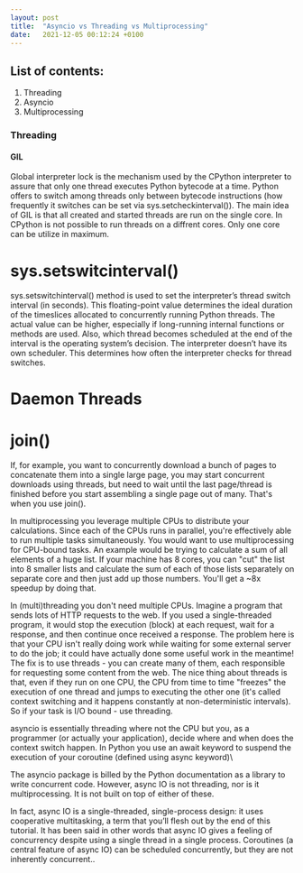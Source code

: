 ```yaml
---
layout: post
title:  "Asyncio vs Threading vs Multiprocessing"
date:   2021-12-05 00:12:24 +0100
---
```


## List of contents:
1. Threading
2. Asyncio
3. Multiprocessing

### Threading
#### GIL
Global interpreter lock is the mechanism used by the CPython interpreter to assure that only one thread executes Python bytecode at a time. Python offers to switch among threads only between bytecode instructions (how frequently it switches can be set via sys.setcheckinterval()).
The main idea of GIL is that all created and started threads are run on the single core. In CPython is not possible to run threads on a diffrent cores. Only one core can be utilize in maximum.

# sys.setswitcinterval()
sys.setswitchinterval() method is used to set the interpreter’s thread switch interval (in seconds). This floating-point value determines the ideal duration of the timeslices allocated to concurrently running Python threads. The actual value can be higher, especially if long-running internal functions or methods are used. Also, which thread becomes scheduled at the end of the interval is the operating system’s decision. The interpreter doesn’t have its own scheduler. This determines how often the interpreter checks for thread switches.

# Daemon Threads

# join()
If, for example, you want to concurrently download a bunch of pages to concatenate them into a single large page, you may start concurrent downloads using threads, but need to wait until the last page/thread is finished before you start assembling a single page out of many. That's when you use join().

In multiprocessing you leverage multiple CPUs to distribute your calculations. Since each of the CPUs runs in parallel, you're effectively able to run multiple tasks simultaneously. You would want to use multiprocessing for CPU-bound tasks. An example would be trying to calculate a sum of all elements of a huge list. If your machine has 8 cores, you can "cut" the list into 8 smaller lists and calculate the sum of each of those lists separately on separate core and then just add up those numbers. You'll get a ~8x speedup by doing that.

In (multi)threading you don't need multiple CPUs. Imagine a program that sends lots of HTTP requests to the web. If you used a single-threaded program, it would stop the execution (block) at each request, wait for a response, and then continue once received a response. The problem here is that your CPU isn't really doing work while waiting for some external server to do the job; it could have actually done some useful work in the meantime! The fix is to use threads - you can create many of them, each responsible for requesting some content from the web. The nice thing about threads is that, even if they run on one CPU, the CPU from time to time "freezes" the execution of one thread and jumps to executing the other one (it's called context switching and it happens constantly at non-deterministic intervals). So if your task is I/O bound - use threading.

asyncio is essentially threading where not the CPU but you, as a programmer (or actually your application), decide where and when does the context switch happen. In Python you use an await keyword to suspend the execution of your coroutine (defined using async keyword)\

The asyncio package is billed by the Python documentation as a library to write concurrent code. However, async IO is not threading, nor is it multiprocessing. It is not built on top of either of these.

In fact, async IO is a single-threaded, single-process design: it uses cooperative multitasking, a term that you’ll flesh out by the end of this tutorial. It has been said in other words that async IO gives a feeling of concurrency despite using a single thread in a single process. Coroutines (a central feature of async IO) can be scheduled concurrently, but they are not inherently concurrent..
